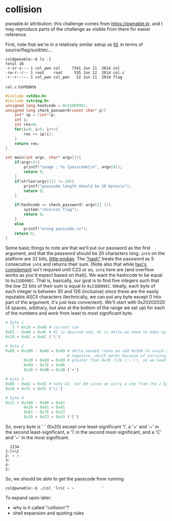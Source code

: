 # collision

pwnable.kr attribution: this challenge comes from <https://pwnable.kr>, and I may reproduce parts of the challenge as visible from there for easier reference.

First, note that we're in a relatively similar setup as [fd](./fd.html), in terms of source/flag/suid/etc...

```
col@pwnable:~$ ls -l
total 16
-r-sr-x--- 1 col_pwn col     7341 Jun 11  2014 col
-rw-r--r-- 1 root    root     555 Jun 12  2014 col.c
-r--r----- 1 col_pwn col_pwn   52 Jun 11  2014 flag
```

`col.c` contains

```c
#include <stdio.h>
#include <string.h>
unsigned long hashcode = 0x21DD09EC;
unsigned long check_password(const char* p){
	int* ip = (int*)p;
	int i;
	int res=0;
	for(i=0; i<5; i++){
		res += ip[i];
	}
	return res;
}

int main(int argc, char* argv[]){
	if(argc<2){
		printf("usage : %s [passcode]\n", argv[0]);
		return 0;
	}
	if(strlen(argv[1]) != 20){
		printf("passcode length should be 20 bytes\n");
		return 0;
	}

	if(hashcode == check_password( argv[1] )){
		system("/bin/cat flag");
		return 0;
	}
	else
		printf("wrong passcode.\n");
	return 0;
}
```

Some basic things to note are that we'll put our password as the first argument, and that the password should be 20 characters long. `int`s on the platform are 32 bits, [little-endian](https://en.wikipedia.org/wiki/Endianness). The ["hash"](https://en.wikipedia.org/wiki/Hash_function) treats the password as 5 consecutive `int`s and returns their sum. (Note also that while [two's complement](https://en.wikipedia.org/wiki/Two%27s_complement) isn't required until C23 or so, `int`s here are (and overflow works as you'd expect based on that)). We want the hashcode to be equal to `0x21DD09EC`. That is, basically, our goal is to find five integers such that the low 32 bits of their sum is equal to `0x21DD09EC`. Ideally, each byte of each integer is between 30 and 126 (inclusive) since these are the easily inputable ASCII characters (technically, we can put any byte except 0 into part of the argument, it's just less convenient). We'll start with 0x20202020 (4 spaces, arbitrary, but also at the bottom of the range we set up) for each of the numbers and work from least to most significant byte.

```python
# byte 1
   5 * 0x20 = 0xA0 # current sum
0xEC - 0xA0 = 0x4C # EC is desired sum, 4C is delta we need to make up
0x20 + 0x4C = 0x6C ('l')

# byte 2
0x09 + 0x100 - 0xA0 = 0x69 # delta needed (note we add 0x100 to avoid a
                           # negative, which works because of carrying)
        0x20 + 0x69 = 0x89 # greater than 0x7E (126 ('~')), so we need to split it
        0x89 - 0x7E = 0x0b
        0x20 + 0x0B = 0x2B ('+')

# byte 3
0xDD - 0xA1 = 0x3C # note A1, not A0 since we carry a one from the 2 byte
0x20 + 0x3C = 0x5C ('\\')

# byte 4
0x21 + 0x100 - 0xA0 = 0x81
        0x20 + 0x81 = 0xA1
        0xA1 - 0x7E = 0x23
        0x20 + 0x23 = 0x43 ('C')
```

So, every byte is ' ' (0x20) except one least-significant 'l', a '+' and '~' in the second least-significant, a '\\' in the second most-significant, and a 'C' and '~' in the most significant.

```
  1234
1:l+\C
2: ~ ~
3:    
4:    
5:    
```

So, we should be able to get the passcode from running

```
col@pwnable:~$ ./col 'l+\C ~ ~            '
```

To expand upon later:

* why is it called "collision"?
* shell expansion and quoting rules
